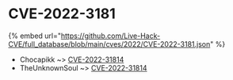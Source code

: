 # CVE-2022-3181
{% embed url="https://github.com/Live-Hack-CVE/full_database/blob/main/cves/2022/CVE-2022-3181.json" %}

* Chocapikk ~> [CVE-2022-31814](https://www.alice-snow.ru/2022/database/cve-2022-3181/cve-2022-31814-chocapikk)
* TheUnknownSoul ~> [CVE-2022-31814](https://www.alice-snow.ru/2022/database/cve-2022-3181/cve-2022-31814-theunknownsoul)